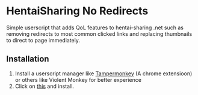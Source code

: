 # HentaiSharing No Redirects

Simple userscript that adds QoL features to hentai-sharing .net such as removing redirects to most common clicked links and replacing thumbnails to direct to page immediately.

## Installation

1. Install a userscript manager like [Tampermonkey](https://www.tampermonkey.net/) (A chrome extensioon) or others like Violent Monkey for better experience
2. Click on [this](https://github.com/HageFX-78/HSharing-NoRedirect/raw/refs/heads/main/HShareNoRedirect.user.js) and install.
